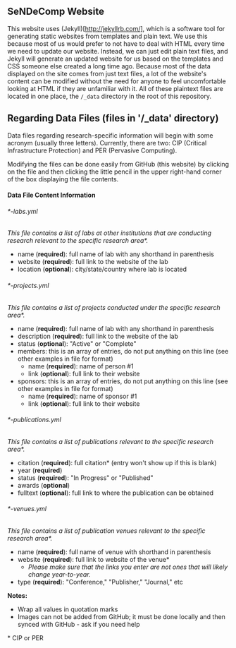 ## SeNDeComp Website
This website uses (Jekyll)[http://jekyllrb.com/], which is a software tool for generating static websites from templates and plain text.  We use this because most of us would prefer to not have to deal with HTML every time we need to update our website.  Instead, we can just edit plain text files, and Jekyll will generate an updated website for us based on the templates and CSS someone else created a long time ago.  Because most of the data displayed on the site comes from just text files, a lot of the website's content can be modified without the need for anyone to feel uncomfortable looking at HTML if they are unfamiliar with it.    All of these plaintext files are located in one place, the `/_data` directory in the root of this repository.

## Regarding Data Files (files in '/_data' directory)
Data files regarding research-specific information will begin with some acronym (usually three letters).
Currently, there are two: CIP (Critical Infrastructure Protection) and PER (Pervasive Computing).

Modifying the files can be done easily from GitHub (this website) by clicking on the file and then clicking the little pencil in the upper right-hand corner of the box displaying the file contents.

#### Data File Content Information
###### *-labs.yml
*This file contains a list of labs at other institutions that are conducting research relevant to the specific research area\*.*
  - name (**required**): full name of lab with any shorthand in parenthesis
  - website (**required**): full link to the website of the lab
  - location (**optional**): city/state/country where lab is located

###### *-projects.yml
*This file contains a list of projects conducted under the specific research area\*.*
  - name (**required**): full name of lab with any shorthand in parenthesis
  - description (**required**): full link to the website of the lab
  - status (**optional**): "Active" or "Complete"
  - members: this is an array of entries, do not put anything on this line (see other examples in file for format)
    - name (**required**): name of person #1
    - link (**optional**): full link to their website
  - sponsors: this is an array of entries, do not put anything on this line (see other examples in file for format)
    - name (**required**): name of sponsor #1
    - link (**optional**): full link to their website

###### *-publications.yml
*This file contains a list of publications relevant to the specific research area\*.*
  - citation (**required**): full citation* (entry won't show up if this is blank)
  - year (**required**)
  - status (**required**): "In Progress" or "Published"
  - awards (**optional**)
  - fulltext (**optional**): full link to where the publication can be obtained

###### *-venues.yml
*This file contains a list of publication venues relevant to the specific research area\*.*
  - name (**required**): full name of venue with shorthand in parenthesis
  - website (**required**): full link to website of the venue*
    - *Please make sure that the links you enter are not ones that will likely change year-to-year.*
  - type (**required**): "Conference," "Publisher," "Journal," etc

**Notes:**
  - Wrap all values in quotation marks
  - Images can not be added from GitHub; it must be done locally and then synced with GitHub - ask if you need help

\* CIP or PER
